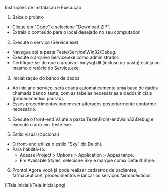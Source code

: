 Instruções de Instalação e Execução
1. Baixe o projeto
- Clique em "Code" e selecione "Download ZIP".
- Extraia o conteúdo para o local desejado no seu computador.

2. Execute o serviço (Service.exe)
- Navegue até a pasta Teste\Service\Win32\Debug.
- Execute o arquivo Service.exe como administrador.
- Certifique-se de que o arquivo libmysql.dll (incluso na pasta) esteja no mesmo diretório do Service.exe.

3. Inicialização do banco de dados
- Ao iniciar o serviço, será criada automaticamente uma base de dados chamada banco_teste, com as tabelas necessárias e dados iniciais (procedimentos padrão).
- Esses procedimentos podem ser alterados posteriormente conforme necessário.

4. Execute o front-end
Vá até a pasta Teste\Front-end\Win32\Debug e execute o arquivo Teste.exe.

5. Estilo visual (opcional)
- O front-end utiliza o estilo "Sky" do Delphi.
- Para habilitá-lo:
  - Acesse Project > Options > Application > Appearance.
  - Em Available Styles, selecione Sky e marque como Default Style.

6. Pronto!
Agora você já pode realizar cadastros de pacientes, farmacêuticos, procedimentos e lançar os serviços farmacêuticos.

![Tela inicial](Tela inicial.png)


